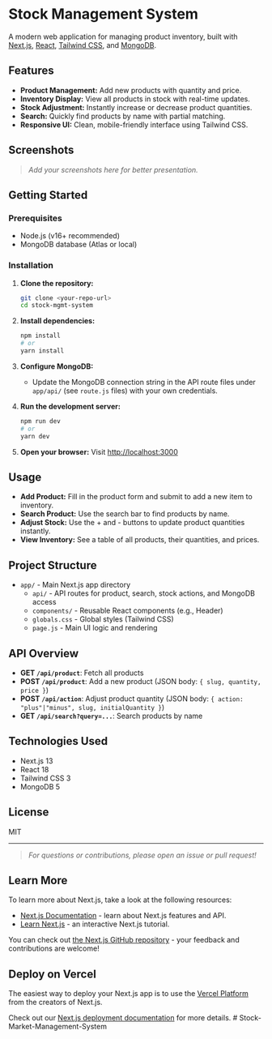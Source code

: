 # Stock Management System

A modern web application for managing product inventory, built with [Next.js](https://nextjs.org/), [React](https://react.dev/), [Tailwind CSS](https://tailwindcss.com/), and [MongoDB](https://www.mongodb.com/).

## Features

- **Product Management:** Add new products with quantity and price.
- **Inventory Display:** View all products in stock with real-time updates.
- **Stock Adjustment:** Instantly increase or decrease product quantities.
- **Search:** Quickly find products by name with partial matching.
- **Responsive UI:** Clean, mobile-friendly interface using Tailwind CSS.

## Screenshots

> _Add your screenshots here for better presentation._

## Getting Started

### Prerequisites

- Node.js (v16+ recommended)
- MongoDB database (Atlas or local)

### Installation

1. **Clone the repository:**
   ```bash
   git clone <your-repo-url>
   cd stock-mgmt-system
   ```
2. **Install dependencies:**
   ```bash
   npm install
   # or
   yarn install
   ```
3. **Configure MongoDB:**

   - Update the MongoDB connection string in the API route files under `app/api/` (see `route.js` files) with your own credentials.

4. **Run the development server:**
   ```bash
   npm run dev
   # or
   yarn dev
   ```
5. **Open your browser:**
   Visit [http://localhost:3000](http://localhost:3000)

## Usage

- **Add Product:** Fill in the product form and submit to add a new item to inventory.
- **Search Product:** Use the search bar to find products by name.
- **Adjust Stock:** Use the + and - buttons to update product quantities instantly.
- **View Inventory:** See a table of all products, their quantities, and prices.

## Project Structure

- `app/` - Main Next.js app directory
  - `api/` - API routes for product, search, stock actions, and MongoDB access
  - `components/` - Reusable React components (e.g., Header)
  - `globals.css` - Global styles (Tailwind CSS)
  - `page.js` - Main UI logic and rendering

## API Overview

- **GET `/api/product`**: Fetch all products
- **POST `/api/product`**: Add a new product (JSON body: `{ slug, quantity, price }`)
- **POST `/api/action`**: Adjust product quantity (JSON body: `{ action: "plus"|"minus", slug, initialQuantity }`)
- **GET `/api/search?query=...`**: Search products by name

## Technologies Used

- Next.js 13
- React 18
- Tailwind CSS 3
- MongoDB 5

## License

MIT

---

> _For questions or contributions, please open an issue or pull request!_

## Learn More

To learn more about Next.js, take a look at the following resources:

- [Next.js Documentation](https://nextjs.org/docs) - learn about Next.js features and API.
- [Learn Next.js](https://nextjs.org/learn) - an interactive Next.js tutorial.

You can check out [the Next.js GitHub repository](https://github.com/vercel/next.js/) - your feedback and contributions are welcome!

## Deploy on Vercel

The easiest way to deploy your Next.js app is to use the [Vercel Platform](https://vercel.com/new?utm_medium=default-template&filter=next.js&utm_source=create-next-app&utm_campaign=create-next-app-readme) from the creators of Next.js.

Check out our [Next.js deployment documentation](https://nextjs.org/docs/deployment) for more details.
#   S t o c k - M a r k e t - M a n a g e m e n t - S y s t e m 
 
 
